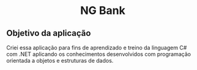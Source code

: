 <h1 align="center">NG Bank</h1>

<h2>Objetivo da aplicação</h2>

<p>Criei essa aplicação para fins de aprendizado e treino da linguagem C# com .NET aplicando os conhecimentos desenvolvidos com programação orientada a objetos e estruturas de dados.</p>
